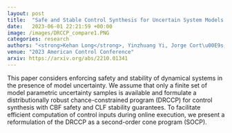 ```yaml
---
layout: post
title:  "Safe and Stable Control Synthesis for Uncertain System Models via Distributionally Robust Optimization"
date:   2023-06-01 22:21:59 +00:00
image: /images/DRCCP_compare1.PNG
categories: research
authors: "<strong>Kehan Long</strong>, Yinzhuang Yi, Jorge Cort\u00E9s, Nikolay Atanasov"
venue: "2023 American Control Conference"
arxiv: https://arxiv.org/abs/2210.01341
---
```


This paper considers enforcing safety and stability of dynamical systems in the presence of model uncertainty. We assume that only a finite set of model parametric uncertainty samples is available and formulate a distributionally robust chance-constrained program (DRCCP) for control synthesis with CBF safety and CLF stability guarantees. To facilitate efficient computation of control inputs during online execution, we present a reformulation of the DRCCP as a second-order cone program (SOCP). 
